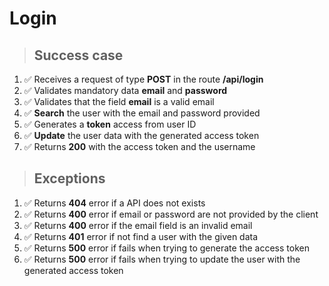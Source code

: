 # Login

> ## Success case

1. ✅ Receives a request of type **POST** in the route **/api/login**
2. ✅ Validates mandatory data **email** and **password**
3. ✅ Validates that the field **email** is a valid email
4. ✅ **Search** the user with the email and password provided
5. ✅ Generates a **token** access from user ID
6. ✅ **Update** the user data with the generated access token
7. ✅ Returns **200** with the access token and the username

> ## Exceptions

1. ✅ Returns **404** error if a API does not exists
2. ✅ Returns **400** error if email or password are not provided by the client
3. ✅ Returns **400** error if the email field is an invalid email
4. ✅ Returns **401** error if not find a user with the given data
5. ✅ Returns **500** error if fails when trying to generate the access token
6. ✅ Returns **500** error if fails when trying to update the user with the generated access token